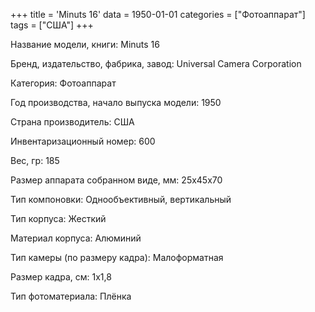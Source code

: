 +++
title = 'Minuts 16'
data = 1950-01-01
categories = ["Фотоаппарат"]
tags = ["США"]
+++

Название модели, книги: Minuts 16

Бренд, издательство, фабрика, завод: Universal Camera Corporation

Категория: Фотоаппарат

Год производства, начало выпуска модели: 1950

Страна производитель: США

Инвентаризационный номер: 600

Вес, гр: 185

Размер аппарата  собранном виде, мм: 25x45x70

Тип компоновки: Однообъективный, вертикальный

Тип корпуса: Жесткий

Материал корпуса: Алюминий

Тип камеры (по размеру кадра): Малоформатная

Размер кадра, см: 1х1,8

Тип фотоматериала: Плёнка

